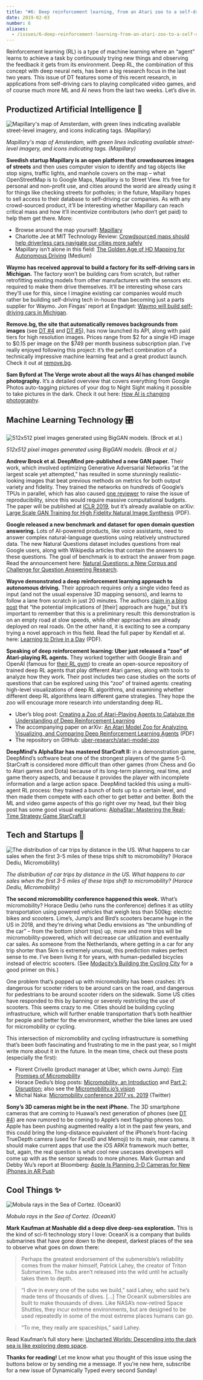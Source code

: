 ```yaml
---
title: "#6: Deep reinforcement learning, from an Atari zoo to a self-driving car in 20 minutes "
date: 2019-02-03
number: 6
aliases:
  - /issues/6-deep-reinforcement-learning-from-an-atari-zoo-to-a-self-driving-car-in-20-minutes-155882
---
```


Reinforcement learning (RL) is a type of machine learning where an “agent” learns to achieve a task by continuously trying new things and observing the feedback it gets from its environment.
Deep RL, the combination of this concept with deep neural nets, has been a big research focus in the last two years.
This issue of DT features some of this recent research, in applications from self-driving cars to playing complicated video games, and of course much more ML and AI news from the last two weeks.
Let’s dive in.

## Productized Artificial Intelligence 🔌

![Mapillary's map of Amsterdam, with green lines indicating available street-level imagery, and icons indicating tags. (Mapillary)](https://s3.amazonaws.com/revue/items/images/004/198/786/mail/mapillary-2.jpg?1549189934)

_Mapillary's map of Amsterdam, with green lines indicating available street-level imagery, and icons indicating tags. (Mapillary)_

**Swedish startup Mapillary is an open platform that crowdsources images of streets** and then uses computer vision to identify and tag objects like stop signs, traffic lights, and manhole covers on the map – what OpenStreetMap is to Google Maps, Mapillary is to Street View.
It’s free for personal and non-profit use, and cities around the world are already using it for things like checking streets for potholes; in the future, Mapillary hopes to sell access to their database to self-driving car companies.
As with any crowd-sourced product, it’ll be interesting whether Mapillary can reach critical mass and how it’ll incentivize contributors (who don’t get paid) to help them get there.
More:

* Browse around the map yourself: [Mapillary](https://www.mapillary.com/app/?focus=map&lat=52.35310195496024&lng=4.883763916141675&menu=false&pKey=psvLqgY-VhkVViZDlgMrkg&utm_campaign=Dynamically%20Typed&utm_medium=email&utm_source=Revue%20newsletter&x=0.6216437437477728&y=0.5139292283493687&z=11.345079927556345&zoom=0)
* Charlotte Jee at MIT Technology Review: [Crowdsourced maps should help driverless cars navigate our cities more safely](https://www.technologyreview.com/s/612825/open-source-maps-should-help-driverless-cars-navigate-our-cities-more-safely/?utm_campaign=Dynamically%20Typed&utm_medium=email&utm_source=Revue%20newsletter)
* Mapillary isn’t alone in this field: [The Golden Age of HD Mapping for Autonomous Driving](https://medium.com/syncedreview/the-golden-age-of-hd-mapping-for-autonomous-driving-b2a2ec4c11d?utm_campaign=Dynamically%20Typed&utm_medium=email&utm_source=Revue%20newsletter) (Medium)

**Waymo has received approval to build a factory for its self-driving cars in Michigan.**
The factory won’t be building cars from scratch, but rather retrofitting existing models from other manufacturers with the sensors etc.
required to make them drive themselves.
It’ll be interesting whose cars they’ll use for this, since I imagine existing car companies would much rather be building self-driving tech in-house than becoming just a parts supplier for Waymo.
Jon Fingas’ report at Engadget: [Waymo will build self-driving cars in Michigan](https://www.engadget.com/2019/01/22/waymo-to-build-self-driving-cars-in-michigan/?utm_campaign=Dynamically%20Typed&utm_medium=email&utm_source=Revue%20newsletter).

**Remove.bg, the site that automatically removes backgrounds from images** (see [DT #4](https://www.getrevue.co/profile/dynamically-typed/issues/4-gan-you-feel-the-love-tonight-151860?utm_campaign=Dynamically%20Typed&utm_medium=email&utm_source=Revue%20newsletter) and [DT #5](https://www.getrevue.co/profile/dynamically-typed/issues/5-hey-google-what-s-a-golden-kitty-153366?utm_campaign=Dynamically%20Typed&utm_medium=email&utm_source=Revue%20newsletter)), has now launched its API, along with paid tiers for high resolution images.
Prices range from $2 for a single HD image to $0.15 per image on the $749 per month business subscription plan.
I’ve really enjoyed following this project: it’s the perfect combination of a technically impressive machine learning feat and a great product launch.
Check it out at [remove.bg](https://www.remove.bg/?utm_campaign=Dynamically%20Typed&utm_medium=email&utm_source=Revue%20newsletter).

**Sam Byford at The Verge wrote about all the ways AI has changed mobile photography.**
It’s a detailed overview that covers everything from Google Photos auto-tagging pictures of your dog to Night Sight making it possible to take pictures in the dark.
Check it out here: [How AI is changing photography](https://www.theverge.com/2019/1/31/18203363/ai-artificial-intelligence-photography-google-photos-apple-huawei?utm_campaign=Dynamically%20Typed&utm_medium=email&utm_source=Revue%20newsletter).

## Machine Learning Technology 🎛

![512x512 pixel images generated using BigGAN models. (Brock et al.)](https://s3.amazonaws.com/revue/items/images/004/196/926/mail/screenshot-2019-02-02-at-12-07.jpg?1549109620)

_512x512 pixel images generated using BigGAN models. (Brock et al.)_

**Andrew Brock et al.
DeepMind pre-published a new GAN paper.**
Their work, which involved optimizing Generative Adversarial Networks “at the largest scale yet attempted,” has resulted in some stunningly realistic-looking images that beat previous methods on metrics for both output variety and fidelity.
They trained the networks on hundreds of Google’s TPUs in parallel, which has also caused [one reviewer](https://openreview.net/forum?id=B1xsqj09Fm&noteId=HklmZ1xqhm&utm_campaign=Dynamically%20Typed&utm_medium=email&utm_source=Revue%20newsletter) to raise the issue of reproducibility, since this would require massive computational budgets.
The paper will be published at [ICLR 2019](https://iclr.cc/?utm_campaign=Dynamically%20Typed&utm_medium=email&utm_source=Revue%20newsletter), but it’s already available on arXiv: [Large Scale GAN Training for High Fidelity Natural Image Synthesis](https://arxiv.org/pdf/1809.11096.pdf?utm_campaign=Dynamically%20Typed&utm_medium=email&utm_source=Revue%20newsletter) (PDF).

**Google released a new benchmark and dataset for open domain question answering.**
Lots of AI-powered products, like voice assistants, need to answer complex natural-language questions using relatively unstructured data.
The new Natural Questions dataset includes questions from real Google users, along with Wikipedia articles that contain the answers to these questions.
The goal of benchmark is to extract the answer from page.
Read the announcement here: [Natural Questions: a New Corpus and Challenge for Question Answering Research](http://ai.googleblog.com/2019/01/natural-questions-new-corpus-and.html?utm_campaign=Dynamically%20Typed&utm_medium=email&utm_source=Revue%20newsletter).

**Wayve demonstrated a deep reinforcement learning approach to autonomous driving.**
Their approach requires only a single video feed as input (and not the usual expensive 3D mapping sensors), and learns to follow a lane from scratch in just 20 minutes.
The authors [claim in a blog post](https://wayve.ai/blog/learning-to-drive-in-a-day-with-reinforcement-learning?utm_campaign=Dynamically%20Typed&utm_medium=email&utm_source=Revue%20newsletter) that “the potential implications of [their] approach are huge,” but it’s important to remember that this is a preliminary result: this demonstration is on an empty road at slow speeds, while other approaches are already deployed on real roads.
On the other hand, it is exciting to see a company trying a novel approach in this field.
Read the full paper by Kendall et al.
here: [Learning to Drive in a Day](https://arxiv.org/pdf/1807.00412.pdf?utm_campaign=Dynamically%20Typed&utm_medium=email&utm_source=Revue%20newsletter) (PDF).

**Speaking of deep reinforcement learning: Uber just released a “zoo” of Atari-playing RL agents.**
They worked together with Google Brain and OpenAI (famous for [their RL gym](https://gym.openai.com/?utm_campaign=Dynamically%20Typed&utm_medium=email&utm_source=Revue%20newsletter)) to create an open-source repository of trained deep RL agents that play different Atari games, along with tools to analyze how they work.
Their post includes two case studies on the sorts of questions that can be explored using this “zoo” of trained agents: creating high-level visualizations of deep RL algorithms, and examining whether different deep RL algorithms learn different game strategies.
They hope the zoo will encourage more research into understanding deep RL.

* Uber’s blog post: [Creating a Zoo of Atari-Playing Agents to Catalyze the Understanding of Deep Reinforcement Learning](https://eng.uber.com/atari-zoo-deep-reinforcement-learning/?utm_campaign=Dynamically%20Typed&utm_medium=email&utm_source=Revue%20newsletter)
* The accompanying paper on arXiv: [An Atari Model Zoo for Analyzing, Visualizing, and Comparing Deep Reinforcement Learning Agents](https://arxiv.org/pdf/1812.07069?utm_campaign=Dynamically%20Typed&utm_medium=email&utm_source=Revue%20newsletter) (PDF)
* The repository on GitHub: [uber-research/atari-model-zoo](https://github.com/uber-research/atari-model-zoo?utm_campaign=Dynamically%20Typed&utm_medium=email&utm_source=Revue%20newsletter)

**DeepMind’s AlphaStar has mastered StarCraft II:** in a demonstration game, DeepMind’s software beat one of the strongest players of the game 5-0.
StarCraft is considered more difficult than other games (from Chess and Go to Atari games and Dota) because of its long-term planning, real time, and game theory aspects, and because it provides the player with incomplete information and a large action space.
DeepMind tackled this using a multi-agent RL process: they trained a bunch of bots up to a certain level, and then made them compete with each other to get better and better.
Both the ML and video game aspects of this go right over my head, but their blog post has some good visual explanations: [AlphaStar: Mastering the Real-Time Strategy Game StarCraft II](https://deepmind.com/blog/alphastar-mastering-real-time-strategy-game-starcraft-ii/?utm_campaign=ea5bfae276-Benedict%27s%20Newsletter_COPY_01&utm_medium=email&utm_source=Benedict%27s%20newsletter&utm_term=0_4999ca107f-ea5bfae276-70536657)

## Tech and Startups 🚀

![The distribution of car trips by distance in the US. What happens to car sales when the first 3-5 miles of these trips shift to micromobility? (Horace Dediu, Micromobility)](https://s3.amazonaws.com/revue/items/images/004/197/828/mail/blogpost_disruption-01.png?1549144837)

_The distribution of car trips by distance in the US. What happens to car sales when the first 3-5 miles of these trips shift to micromobility? (Horace Dediu, Micromobility)_

**The second micromobility conference happened this week.**
What’s micromobility?
Horace Dediu (who runs the conference) defines it as utility transportation using powered vehicles that weigh less than 500kg: electric bikes and scooters.
Lime’s, Jump’s and Bird’s scooters became huge in the US in 2018, and they’re driving what Dediu envisions as “the unbundling of the car” – from the bottom (short trips) up, more and more trips will be micromobility-powered, which will decrease car utilization and eventually car sales.
As someone from the Netherlands, where getting in a car for any trip shorter than 5km is extremely unusual, this prediction makes perfect sense to me.
I’ve been living it for years, with human-pedalled bicycles instead of electric scooters.
(See [Modacity’s Building the Cycling City](http://www.modacitylife.com/building-the-cycling-city/?utm_campaign=Dynamically%20Typed&utm_medium=email&utm_source=Revue%20newsletter) for a good primer on this.)

One problem that’s popped up with micromobility has been crashes: it’s dangerous for scooter riders to be around cars on the road, and dangerous for pedestrians to be around scooter riders on the sidewalk.
Some US cities have responded to this by banning or severely restricting the use of scooters.
This seems crazy to me.
Cities should be building cycling infrastructure, which will further enable transportation that’s both healthier for people and better for the environment, whether the bike lanes are used for micromobility or cycling.

This intersection of micromobility and cycling infrastructure is something that’s been both fascinating and frustrating to me in the past year, so I might write more about it in the future.
In the mean time, check out these posts (especially the first):

* Florent Crivello (product manager at Uber, which owns Jump): [Five Promises of Micromobility](https://florentcrivello.com/index.php/2019/01/28/five-promises-of-micromobility/?utm_campaign=Dynamically%20Typed&utm_medium=email&utm_source=Revue%20newsletter)
* Horace Dediu’s blog posts: [Micromobility, an Introduction](https://micromobility.io/latest-news/2019/1/21/micromobility-an-introduction?utm_campaign=Dynamically%20Typed&utm_medium=email&utm_source=Revue%20newsletter) and [Part 2: Disruption](https://micromobility.io/latest-news/2019/1/22/part-2-disruptionnbsp?utm_campaign=Dynamically%20Typed&utm_medium=email&utm_source=Revue%20newsletter); also see the [Micromobility.io’s vision](https://micromobility.io/about/?utm_campaign=Dynamically%20Typed&utm_medium=email&utm_source=Revue%20newsletter)
* Michal Naka: [Micromobility conference 2017 vs. 2019](https://twitter.com/michalnaka/status/1091062602866671616?utm_campaign=Dynamically%20Typed&utm_medium=email&utm_source=Revue%20newsletter) (Twitter)

**Sony’s 3D cameras might be in the next iPhone.**
The 3D smartphone cameras that are coming to Huawai’s next generation of phones (see [DT #4](https://www.getrevue.co/profile/dynamically-typed/issues/4-gan-you-feel-the-love-tonight-151860?utm_campaign=Dynamically%20Typed&utm_medium=email&utm_source=Revue%20newsletter)) are now rumored to be coming to Apple’s next flagship phones too.
Apple has been pushing augmented reality a lot in the past few years, and this could bring the long-distance equivalent of the iPhone’s front-facing TrueDepth camera (used for FaceID and Memoji) to its main, rear camera.
It should make current apps that use the iOS ARKit framework much better, but, again, the real question is what cool new usecases developers will come up with as the sensor spreads to more phones.
Mark Gurman and Debby Wu’s report at Bloomberg: [Apple Is Planning 3-D Cameras for New iPhones in AR Push](https://www.bloomberg.com/news/articles/2019-01-30/apple-is-said-to-prep-new-3-d-camera-for-2020-iphones-in-ar-push?utm_campaign=Dynamically%20Typed&utm_medium=email&utm_source=Revue%20newsletter)

## Cool Things ✨

![Mobula rays in the Sea of Cortez. (OceanX)](https://s3.amazonaws.com/revue/items/images/004/198/916/mail/uploads_2F2019_2F1_2F16_2FOceanX_Mashable_01.09.19_20.jpg_2Ffit-in__1440x1440.jpg?1549194699)

_Mobula rays in the Sea of Cortez. (OceanX)_

**Mark Kaufman at Mashable did a deep dive deep-sea exploration.**
This is the kind of sci-fi technology story I love: OceanX is a company that builds submarines that have gone down to the deepest, darkest places of the sea to observe what goes on down there:

> Perhaps the greatest endorsement of the submersible’s reliability comes from the maker himself, Patrick Lahey, the creator of Triton Submarines.
> The subs aren’t released into the wild until he actually takes them to depth.

> “I dive in every one of the subs we build,” said Lahey, who said he’s made tens of thousands of dives.
> […] The OceanX submersibles are built to make thousands of dives.
> Like NASA’s now-retired Space Shuttles, they incur extreme environments, but are designed to be used repeatedly in some of the most extreme places humans can go.

> “To me, they really are spaceships,” said Lahey.

Read Kaufman’s full story here: [Uncharted Worlds: Descending into the dark sea is like exploring deep space](https://mashable.com/feature/deep-sea-exploration-space-oceanx/?europe=true&utm_campaign=Dynamically%20Typed&utm_medium=email&utm_source=Revue%20newsletter#S7tkUM_5Saq7).

**Thanks for reading!**
Let me know what you thought of this issue using the buttons below or by sending me a message.
If you’re new here, subscribe for a new issue of Dynamically Typed every second Sunday!
